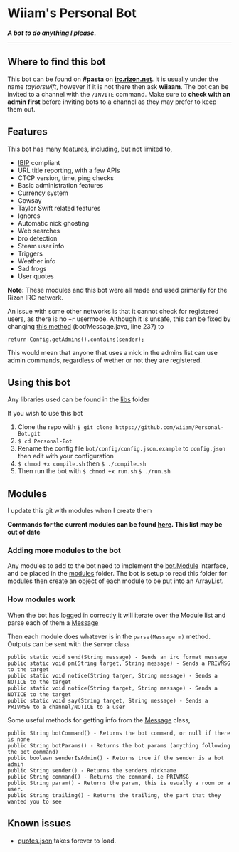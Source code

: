 Wiiam's Personal Bot
======

_**A bot to do anything I please.**_

---

## Where to find this bot

This bot can be found on **#pasta** on [**irc.rizon.net**](irc://irc.rizon.net). It is usually under the name *taylorswift*, however if it is not there then ask **wiiaam**. The bot can be invited to a channel with the `/INVITE` command. Make sure to **check with an admin first** before inviting bots to a channel as they may prefer to keep them out.

## Features

This bot has many features, including, but not limited to,

- [IBIP](https://github.com/Teknikode/IBIP) compliant
- URL title reporting, with a few APIs
- CTCP version, time, ping checks
- Basic administration features
- Currency system
- Cowsay
- Taylor Swift related features
- Ignores
- Automatic nick ghosting
- Web searches
- bro detection
- Steam user info
- Triggers
- Weather info
- Sad frogs
- User quotes

**Note:** These modules and this bot were all made and used primarily for the Rizon IRC network.

An issue with some other networks is that it cannot check for registered users, as there is no `+r` usermode. Although it is unsafe, this can be fixed by changing [this method](https://github.com/wiiam/Personal-Bot/blob/master/bot/Message.java#L237) (bot/Message.java, line 237) to 
```
return Config.getAdmins().contains(sender);
```
This would mean that anyone that uses a nick in the admins list can use admin commands, regardless of wether or not they are registered.

## Using this bot

Any libraries used can be found in the [libs](libs/) folder

If you wish to use this bot

1. Clone the repo with `$ git clone https://github.com/wiiam/Personal-Bot.git`
2. `$ cd Personal-Bot`
3. Rename the config file `bot/config/config.json.example` to `config.json` then edit with your configuration 
4. `$ chmod +x compile.sh` then `$ ./compile.sh`
5. Then run the bot with `$ chmod +x run.sh` `$ ./run.sh`

## Modules

I update this git with modules when I create them

**Commands for the current modules can be found [here](COMMANDS.md). This list may be out of date**

### Adding more modules to the bot

Any modules to add to the bot need to implement the [bot.Module](bot/Module.java) interface, and be placed in the [modules](modules/) folder. The bot is setup to read this folder for modules then create an object of each module to be put into an ArrayList.

### How modules work

When the bot has logged in correctly it will iterate over the Module list and parse each of them a [Message](bot/Message.java) 

Then each module does whatever is in the `parse(Message m)` method. Outputs can be sent with the `Server` class
```
public static void send(String message) - Sends an irc format message
public static void pm(String target, String message) - Sends a PRIVMSG to the target
public static void notice(String targer, String message) - Sends a NOTICE to the target
public static void notice(String target, String message) - Sends a NOTICE to the target
public static void say(String target, String message) - Sends a PRIVMSG to a channel/NOTICE to a user
```

Some useful methods for getting info from the [Message](bot/Message.java) class,
```
public String botCommand() - Returns the bot command, or null if there is none
public String botParams() - Returns the bot params (anything following the bot command)
public boolean senderIsAdmin() - Returns true if the sender is a bot admin
public String sender() - Returns the senders nickname
public String command() - Returns the command, ie PRIVMSG
public String param() - Returns the param, this is usually a room or a user.
public String trailing() - Returns the trailing, the part that they wanted you to see
```


## Known issues

- [quotes.json](modules/json/quotes.json) takes forever to load.
